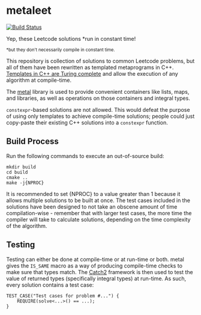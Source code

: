 # metaleet 

[![Build Status](https://travis-ci.com/dmhacker/metaleet.svg?branch=master)](https://travis-ci.com/dmhacker/metaleet)

Yep, these Leetcode solutions *run in constant time!

<sup>*but they don't necessarily compile in constant time.</sup>

This repository is collection of solutions to common Leetcode problems, but all of
them have been rewritten as templated metaprograms in C++.
[Templates in C++ are Turing complete](https://en.wikipedia.org/wiki/Template_metaprogramming) and allow the execution of any algorithm 
at compile-time. 

The [metal](https://github.com/brunocodutra/metal) library is used to provide convenient containers like lists, maps, 
and libraries, as well as operations on those containers and integral types.

`constexpr`-based solutions are not allowed. This would defeat the
purpose of using only templates to achieve compile-time solutions; people could
just copy-paste their existing C++ solutions into a `constexpr` function.

## Build Process 

Run the following commands to execute an out-of-source build:

```
mkdir build
cd build
cmake ..
make -j{NPROC}
```

It is recommended to set {NPROC} to a value greater than 1 because it allows
multiple solutions to be built at once. The test cases included in the solutions
have been designed to not take an obscene amount of time compilation-wise - remember
that with larger test cases, the more time the compiler will take to calculate
solutions, depending on the time complexity of the algorithm.

## Testing

Testing can either be done at compile-time or at run-time or both. metal gives the 
`IS_SAME` macro as a way of producing compile-time checks to make sure that 
types match. The [Catch2](https://github.com/catchorg/Catch2) framework is then used to test the value of returned
types (specifically integral types) at run-time. As such, every solution contains
a test case:

```
TEST_CASE("Test cases for problem #...") {
    REQUIRE(solve<...>() == ...);
}
```
